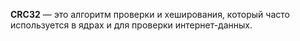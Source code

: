 **CRC32** — это алгоритм проверки и хеширования, который часто используется в ядрах и для проверки интернет-данных. 